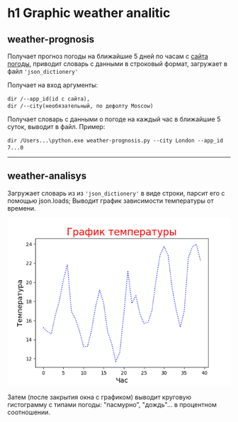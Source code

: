 h1 Graphic weather analitic
============================

## weather-prognosis

Получает прогноз погоды на ближайшие 5 дней по часам с [сайта погоды](http://api.openweathermap.org), приводит словарь с данными в строковый формат, загружает в файл `'json_dictionery'`

Получает на вход аргументы:

    dir /--app_id(id с сайта),
    dir /--city(необязательный, по дефолту Moscow)

Получает словарь с данными о погоде на каждый час в ближайшие 5 суток, выводит в файл.
Пример:

    dir /Users...\python.exe weather-prognosis.py --city London --app_id 7...0
***
## weather-analisys

Загружает словарь из из `'json_dictionery'` в виде строки, парсит его с помощью json.loads; Выводит график зависимости температуры от времени.

![Alt text](https://github.com/BikeevArtur/Phrase-Generator/blob/master/Figure_0.png?raw=true "Optional Title")

Затем (после закрытия окна с графиком) выводит круговую гистограмму с типами погоды: "пасмурно", "дождь"... в процентном соотношении.
